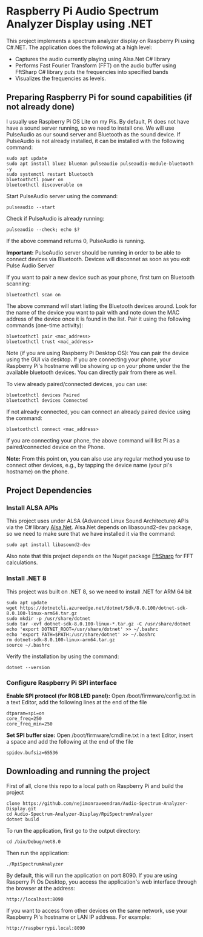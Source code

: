# Raspberry Pi Audio Spectrum Analyzer Display using .NET
This project implements a spectrum analyzer display on Raspberry Pi using C#.NET. The application does the following at a high level:
- Captures the audio currently playing using Alsa.Net C# library
- Performs Fast Fourier Transform (FFT) on the audio buffer using FftSharp C# library puts the frequencies into specified bands
- Visualizes the frequencies as levels.   

## Preparing Raspberry Pi for sound capabilities (if not already done)

I usually use Raspberry Pi OS Lite on my Pis. By default, Pi does not have have a sound server running, so we need to install one.  We will use PulseAudio as our sound server and Bluetooth as the sound device. If PulseAudio is not already installed, it can be installed with the following command:

```
sudo apt update
sudo apt install bluez blueman pulseaudio pulseaudio-module-bluetooth -y 
sudo systemctl restart bluetooth
bluetoothctl power on
bluetoothctl discoverable on
```

Start PulseAudio server using the command:
```
pulseaudio --start
```

Check if PulseAudio is already running:
```
pulseaudio --check; echo $?
```
If the above command returns 0, PulseAudio is running.

**Important:**  PulseAudio server should be running in order to be able to connect devices via Bluetooth.  Devices will disconnet as soon as you exit Pulse Audio Server


If you want to pair a new device such as your phone, first turn on Bluetooth scanning:
```
bluetoothctl scan on
```
The above command will start listing the Bluetooth devices around.  Look for the name of the device you want to pair with and note down the MAC address of the device once it is found in the list.  Pair it using the following commands (one-time activity):
```
bluetoothctl pair <mac_address>
bluetoothctl trust <mac_address>
```

Note (if you are using Raspberry Pi Desktop OS):  You can pair the device using the GUI via desktop.  If you are connecting your phone, your Raspberry Pi's hostname will be showing up on your phone under the the available bluetooth devices.  You can directly pair from there as well. 

To view already paired/connected devices, you can use:
```
bluetoothctl devices Paired
bluetoothctl devices Connected
``` 

If not already connected, you can connect an already paired device using the command:
```
bluetoothctl connect <mac_address>
```
If you are connecting your phone, the above command will list Pi as a paired/connected device on the Phone. 

**Note:** From this point on, you can also use any regular method you use to connect other devices, e.g., by tapping the device name (your pi's hostname) on the phone. 

## Project Dependencies
### Install ALSA APIs
This project uses under ALSA (Advanced Linux Sound Architecture) APIs via the C# library [Alsa.Net](https://www.nuget.org/packages/Alsa.Net).  Alsa.Net depends on libasound2-dev package, so we need to make sure that we have installed it via the command:
```
sudo apt install libasound2-dev
```

Also note that this project depends on the Nuget package [FftSharp](https://www.nuget.org/packages/FftSharp) for FFT calculations.

### Install .NET 8
This project was built on .NET 8, so we need to install .NET for ARM 64 bit
```
sudo apt update
wget https://dotnetcli.azureedge.net/dotnet/Sdk/8.0.100/dotnet-sdk-8.0.100-linux-arm64.tar.gz
sudo mkdir -p /usr/share/dotnet
sudo tar -xvf dotnet-sdk-8.0.100-linux-*.tar.gz -C /usr/share/dotnet
echo 'export DOTNET_ROOT=/usr/share/dotnet' >> ~/.bashrc
echo 'export PATH=$PATH:/usr/share/dotnet' >> ~/.bashrc
rm dotnet-sdk-8.0.100-linux-arm64.tar.gz
source ~/.bashrc
```
Verify the installation by using the command:
```
dotnet --version
```

### Configure Raspberry Pi SPI interface 
**Enable SPI protocol (for RGB LED panel):**  Open /boot/firmware/config.txt in a text Editor, add the following lines at the end of the file
```
dtparam=spi=on
core_freq=250
core_freq_min=250
```

**Set SPI buffer size:**  Open /boot/firmware/cmdline.txt in a text Editor, insert a space and add the following at the end of the file
```
spidev.bufsiz=65536
```

## Downloading and running the project
First of all, clone this repo to a local path on Raspberry Pi and build the project

```
clone https://github.com/nejimonraveendran/Audio-Spectrum-Analyzer-Display.git
cd Audio-Spectrum-Analyzer-Display/RpiSpectrumAnalyzer
dotnet build
```

To run the application, first go to the output directory:
```
cd /bin/Debug/net8.0 
```

Then run the application:

```
./RpiSpectrumAnalyzer
```

By default, this will run the application on port 8090.  If you are using Rasperry Pi Os Desktop, you access the application's web interface through the browser at the address:

```
http://localhost:8090
```

If you want to access from other devices on the same network, use your Raspberry Pi's hostname or LAN IP address.  For example:

```
http://raspberrypi.local:8090
```










